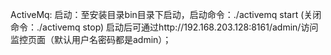 ActiveMq:
启动：至安装目录bin目录下启动，启动命令：./activemq start (关闭命令：./activemq stop)
启动后可通过http://192.168.203.128:8161/admin/访问监控页面（默认用户名密码都是admin）；